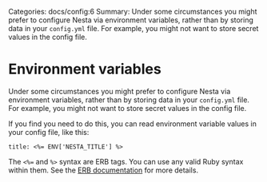 Categories: docs/config:6
Summary: Under some circumstances you might prefer to configure Nesta via environment variables, rather than by storing data in your `config.yml` file. For example, you might not want to store secret values in the config file.

# Environment variables

Under some circumstances you might prefer to configure Nesta via environment variables, rather than by storing data in your `config.yml` file. For example, you might not want to store secret values in the config file.

If you find you need to do this, you can read environment variable values in your config file, like this:

    title: <%= ENV['NESTA_TITLE'] %>

The `<%=` and `%>` syntax are ERB tags. You can use any valid Ruby syntax within them. See the [ERB documentation] for more details.

[ERB documentation]: https://docs.ruby-lang.org/en/master/ERB.html
